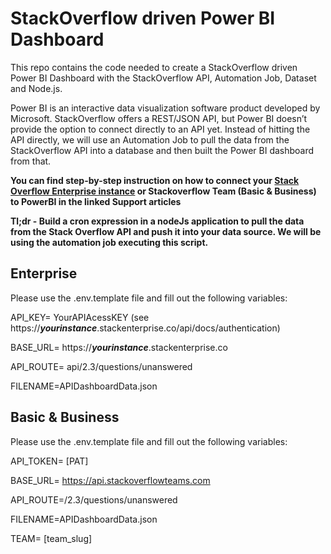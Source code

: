 # StackOverflow driven Power BI Dashboard
This repo contains the code needed to create a StackOverflow driven Power BI Dashboard with the StackOverflow API, Automation Job, Dataset and Node.js. 

Power BI is an interactive data visualization software product developed by Microsoft. StackOverflow offers a REST/JSON API, but Power BI doesn’t provide the option to connect directly to an API yet. Instead of hitting the API directly, we will use an Automation Job to pull the data from the StackOverflow API into a database and then built the Power BI dashboard from that.

**You can find step-by-step instruction on how to connect your [Stack Overflow Enterprise instance](https://support.stackenterprise.co/support/solutions/articles/22000277504-create-a-power-bi-dashboard-with-the-stack-overflow-api) or Stackoverflow Team (Basic & Business) to PowerBI in the linked Support articles** 

**Tl;dr - Build a cron expression in a nodeJs application to pull the data from the Stack Overflow API and push it into your data source. We will be using the automation job executing this script.**

## Enterprise 
Please use the .env.template file and fill out the following variables: 

API_KEY= YourAPIAcessKEY (see https://***yourinstance***.stackenterprise.co/api/docs/authentication)

BASE_URL= https://***yourinstance***.stackenterprise.co

API_ROUTE= api/2.3/questions/unanswered

FILENAME=APIDashboardData.json

## Basic & Business
Please use the .env.template file and fill out the following variables: 

API_TOKEN= [PAT]

BASE_URL= https://api.stackoverflowteams.com

API_ROUTE=/2.3/questions/unanswered

FILENAME=APIDashboardData.json

TEAM= [team_slug]

